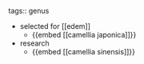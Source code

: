 tags:: genus

- selected for [[edem]]
	- {{embed [[camellia japonica]]}}
- research
	- {{embed [[camellia sinensis]]}}
